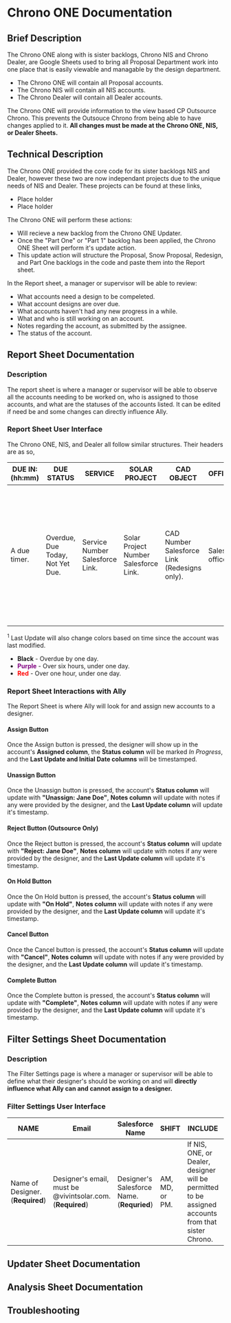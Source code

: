 # Chrono ONE Documentation
## Brief Description
The Chrono ONE along with is sister backlogs, Chrono NIS and Chrono Dealer, are Google Sheets used to bring all Proposal Department work into one place that is easily viewable and managable by the design department.

* The Chrono ONE will contain all Proposal accounts.
* The Chrono NIS will contain all NIS accounts.
* The Chrono Dealer will contain all Dealer accounts.

The Chrono ONE will provide information to the view based CP Outsource Chrono. This prevents the Outsouce Chrono from being able to have changes applied to it. **All changes must be made at the Chrono ONE, NIS, or Dealer Sheets.**

## Technical Description
The Chrono ONE provided the core code for its sister backlogs NIS and Dealer, however these two are now independant projects due to the unique needs of NIS and Dealer. These projects can be found at these links,

* Place holder
* Place holder

The Chrono ONE will perform these actions:

* Will recieve a new backlog from the Chrono ONE Updater.
* Once the "Part One" or "Part 1" backlog has been applied, the Chrono ONE Sheet will perform it's update action.
* This update action will structure the Proposal, Snow Proposal, Redesign, and Part One backlogs in the code and paste them into the Report sheet.

In the Report sheet, a manager or supervisor will be able to review:

* What accounts need a design to be compeleted.
* What account designs are over due.
* What accounts haven't had any new progress in a while.
* What and who is still working on an account.
* Notes regarding the account, as submitted by the assignee.
* The status of the account.

## Report Sheet Documentation
### Description
The report sheet is where a manager or supervisor will be able to observe all the accounts needing to be worked on, who is assigned to those accounts, and what are the statuses of the accounts listed. It can be edited if need be and some changes can directly influence Ally.

### Report Sheet User Interface
The Chrono ONE, NIS, and Dealer all follow similar structures. Their headers are as so,

| DUE IN: (hh:mm) | DUE STATUS | SERVICE | SOLAR PROJECT | CAD OBJECT | OFFICE | UNIT TYPE | ASSIGNED | PRIORITY | STATUS | NOTES | LAST UPDATE<sup>1</sup> | INITIAL DATE |
|-----------------|------------|---------|---------------|------------|--------|-----------|----------|----------|--------|-------|-------------|--------------|
| A due timer. | Overdue, Due Today, Not Yet Due. | Service Number Salesforce Link. | Solar Project Number Salesforce Link. | CAD Number Salesforce Link (Redesigns only). | Sales office. | GSR, AURORA, OTS GSR, OTS AURORA, SNOW PROP, Part 1, CP RD, or Rejected. **Can be changed manually.** *(See Filter Settings)* | Designer Assigned through Ally or **manually**. | Priority or Blank (Not Priority). **Can be changed manually.** | In Progress, On Hold, Completed, Cancel, Unassign with unassignee's name or Reject with rejectee's name. | Should have explaination of rejection or hold statuses. | Timestamp for the last time account entry was modified. | Timestamp for first time account entry was modified. |

<sup>1</sup> Last Update will also change colors based on time since the account was last modified.

* **Black** - Overdue by one day.
* <span style="color:Purple"><b>Purple</b></span> - Over six hours, under one day.
* <span style="color:Red"><b>Red</b></span> - Over one hour, under one day.

### Report Sheet Interactions with Ally
The Report Sheet is where Ally will look for and assign new accounts to a designer.

#### Assign Button
Once the Assign button is pressed, the designer will show up in the account's **Assigned column**, the **Status column** will be marked *In Progress*, and the **Last Update and Initial Date columns** will be timestamped.
#### Unassign Button
Once the Unassign button is pressed, the account's **Status column** will update with **"Unassign: Jane Doe"**, **Notes column** will update with notes if any were provided by the designer, and the **Last Update column** will update it's timestamp.
#### Reject Button (Outsource Only)
Once the Reject button is pressed, the account's **Status column** will update with **"Reject: Jane Doe"**, **Notes column** will update with notes if any were provided by the designer, and the **Last Update column** will update it's timestamp.
#### On Hold Button
Once the On Hold button is pressed, the account's **Status column** will update with **"On Hold"**, **Notes column** will update with notes if any were provided by the designer, and the **Last Update column** will update it's timestamp.
#### Cancel Button
Once the Cancel button is pressed, the account's **Status column** will update with **"Cancel"**, **Notes column** will update with notes if any were provided by the designer, and the **Last Update column** will update it's timestamp.
#### Complete Button
Once the Complete button is pressed, the account's **Status column** will update with **"Complete"**, **Notes column** will update with notes if any were provided by the designer, and the **Last Update column** will update it's timestamp.

## Filter Settings Sheet Documentation
### Description
The Filter Settings page is where a manager or supervisor will be able to define what their designer's should be working on and will **directly influence what Ally can and cannot assign to a designer.**

### Filter Settings User Interface
| NAME | Email | Salesforce Name | SHIFT | INCLUDE | INCLUDE | GSR | AURORA | SNOW PROP | PART 1 | CP RD | REJECTED | OTS GSR | OTS AURORA | EXCLUDED | INCLUDED |
|------|-------|-----------------|-------|---------|---------|-----|--------|-----------|--------|-------|----------|---------|------------|----------|----------|
| Name of Designer. (**Required**) | Designer's email, must be @vivintsolar.com. (**Required**) | Designer's Salesforce Name. (**Requried**) | AM, MD, or PM. | If NIS, ONE, or Dealer, designer will be permitted to be assigned accounts from that sister Chrono. | If NIS, ONE, or Dealer, designer will be permitted to be assigned accounts from that sister Chrono. | 0:Off or 1:On. While **1** the designer will be permitted to be assigned accounts of this unit type. | 0:Off or 1:On. While **1** the designer will be permitted to be assigned accounts of this unit type. | 0:Off or 1:On. While **1** the designer will be permitted to be assigned accounts of this unit type. | 0:Off or 1:On. While **1** the designer will be permitted to be assigned accounts of this unit type. | 0:Off or 1:On. While **1** the designer will be permitted to be assigned accounts of this unit type. | 0:Off or 1:On. While **1** the designer will be permitted to be assigned accounts of this unit type. | 0:Off or 1:On. While **1** the designer will be permitted to be assigned accounts of this unit type. | 0:Off or 1:On. While **1** the designer will be permitted to be assigned accounts of this unit type. | If NIS, ONE, or Dealer, designer will not be permitted to be assigned accounts from that sister Chrono. | If NIS, ONE, or Dealer, designer will not be permitted to be assigned accounts from that sister Chrono. |
## Updater Sheet Documentation
## Analysis Sheet Documentation
## Troubleshooting